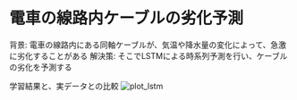 # 電車の線路内ケーブルの劣化予測

背景: 電車の線路内にある同軸ケーブルが、気温や降水量の変化によって、急激に劣化することがある
解決策: そこでLSTMによる時系列予測を行い、ケーブルの劣化を予測する

学習結果と、実データとの比較
![plot_lstm](https://user-images.githubusercontent.com/121378168/222908102-66cf6b90-a4ce-44da-8598-2d8c48931b61.jpeg)
